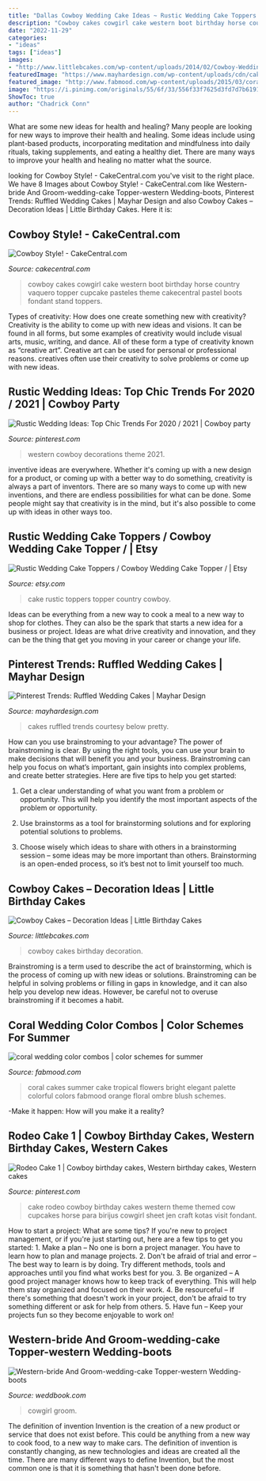 ```yaml
---
title: "Dallas Cowboy Wedding Cake Ideas ~ Rustic Wedding Cake Toppers / Cowboy Wedding Cake Topper /"
description: "Cowboy cakes cowgirl cake western boot birthday horse country vaquero topper cupcake pasteles theme cakecentral pastel boots fondant stand toppers"
date: "2022-11-29"
categories:
- "ideas"
tags: ["ideas"]
images:
- "http://www.littlebcakes.com/wp-content/uploads/2014/02/Cowboy-Wedding-Cakes.jpg"
featuredImage: "https://www.mayhardesign.com/wp-content/uploads/cdn/cake6.jpg"
featured_image: "http://www.fabmood.com/wp-content/uploads/2015/03/coral-wedding-color-schemes6.jpg"
image: "https://i.pinimg.com/originals/55/6f/33/556f33f7625d3fd7d7b619116a40e6a9.jpg"
ShowToc: true
author: "Chadrick Conn"
---
```



What are some new ideas for health and healing?
Many people are looking for new ways to improve their health and healing. Some ideas include using plant-based products, incorporating meditation and mindfulness into daily rituals, taking supplements, and eating a healthy diet. There are many ways to improve your health and healing no matter what the source.

	

		
looking for Cowboy Style! - CakeCentral.com you've visit to the right place. We have 8 Images about Cowboy Style! - CakeCentral.com like Western-bride And Groom-wedding-cake Topper-western Wedding-boots, Pinterest Trends: Ruffled Wedding Cakes | Mayhar Design and also Cowboy Cakes – Decoration Ideas | Little Birthday Cakes. Here it is:
		
    
## Cowboy Style! - CakeCentral.com

<img loading=lazy src="https://cdn001.cakecentral.com/gallery/2015/03/900_6899767l6q_cowboy-style.jpg" onerror="this.onerror=null;this.src='https://tse3.mm.bing.net/th?id=OIP.SYiqlZGHiLDDsnr6kLnwtQHaJ4&amp;pid=15.1';" alt="Cowboy Style! - CakeCentral.com">

_Source: cakecentral.com_

>cowboy cakes cowgirl cake western boot birthday horse country vaquero topper cupcake pasteles theme cakecentral pastel boots fondant stand toppers. 

	

Types of creativity: How does one create something new with creativity?
Creativity is the ability to come up with new ideas and visions. It can be found in all forms, but some examples of creativity would include visual arts, music, writing, and dance. All of these form a type of creativity known as “creative art”. Creative art can be used for personal or professional reasons. creatives often use their creativity to solve problems or come up with new ideas.

    
## Rustic Wedding Ideas: Top Chic Trends For 2020 / 2021 | Cowboy Party

<img loading=lazy src="https://i.pinimg.com/736x/e6/07/42/e607422cd60a6104a058e303c9c6dd54.jpg" onerror="this.onerror=null;this.src='https://tse3.mm.bing.net/th?id=OIP.bAolx3uRbnvlNy3cGAIIzQHaLG&amp;pid=15.1';" alt="Rustic Wedding Ideas: Top Chic Trends For 2020 / 2021 | Cowboy party">

_Source: pinterest.com_

>western cowboy decorations theme 2021. 

	

inventive ideas are everywhere. Whether it's coming up with a new design for a product, or coming up with a better way to do something, creativity is always a part of inventors. There are so many ways to come up with new inventions, and there are endless possibilities for what can be done. Some people might say that creativity is in the mind, but it's also possible to come up with ideas in other ways too.

    
## Rustic Wedding Cake Toppers / Cowboy Wedding Cake Topper / | Etsy

<img loading=lazy src="https://i.etsystatic.com/6432344/r/il/686ccb/1463362490/il_570xN.1463362490_fvth.jpg" onerror="this.onerror=null;this.src='https://tse1.mm.bing.net/th?id=OIP.c-EO_zrkT9L2VBccsf9QjwHaJ4&amp;pid=15.1';" alt="Rustic Wedding Cake Toppers / Cowboy Wedding Cake Topper / | Etsy">

_Source: etsy.com_

>cake rustic toppers topper country cowboy. 

	

Ideas can be everything from a new way to cook a meal to a new way to shop for clothes. They can also be the spark that starts a new idea for a business or project. Ideas are what drive creativity and innovation, and they can be the thing that get you moving in your career or change your life.

    
## Pinterest Trends: Ruffled Wedding Cakes | Mayhar Design

<img loading=lazy src="https://www.mayhardesign.com/wp-content/uploads/cdn/cake6.jpg" onerror="this.onerror=null;this.src='https://tse2.mm.bing.net/th?id=OIP.waxC8y5NLiBAeHzNj9FNTQHaLH&amp;pid=15.1';" alt="Pinterest Trends: Ruffled Wedding Cakes | Mayhar Design">

_Source: mayhardesign.com_

>cakes ruffled trends courtesy below pretty. 

	

How can you use brainstroming to your advantage?
The power of brainstroming is clear. By using the right tools, you can use your brain to make decisions that will benefit you and your business. Brainstroming can help you focus on what’s important, gain insights into complex problems, and create better strategies. Here are five tips to help you get started: 
1. Get a clear understanding of what you want from a problem or opportunity. This will help you identify the most important aspects of the problem or opportunity. 

2. Use brainstorms as a tool for brainstorming solutions and for exploring potential solutions to problems. 

3. Choose wisely which ideas to share with others in a brainstorming session – some ideas may be more important than others. Brainstorming is an open-ended process, so it’s best not to limit yourself too much.

    
## Cowboy Cakes – Decoration Ideas | Little Birthday Cakes

<img loading=lazy src="http://www.littlebcakes.com/wp-content/uploads/2014/02/Cowboy-Wedding-Cakes.jpg" onerror="this.onerror=null;this.src='https://tse3.mm.bing.net/th?id=OIP.OA0mNdhMvr2LFDIbD5nAIQHaMX&amp;pid=15.1';" alt="Cowboy Cakes – Decoration Ideas | Little Birthday Cakes">

_Source: littlebcakes.com_

>cowboy cakes birthday decoration. 

	

Brainstroming is a term used to describe the act of brainstorming, which is the process of coming up with new ideas or solutions. Brainstroming can be helpful in solving problems or filling in gaps in knowledge, and it can also help you develop new ideas. However, be careful not to overuse brainstroming if it becomes a habit.

    
## Coral Wedding Color Combos | Color Schemes For Summer

<img loading=lazy src="http://www.fabmood.com/wp-content/uploads/2015/03/coral-wedding-color-schemes6.jpg" onerror="this.onerror=null;this.src='https://tse1.mm.bing.net/th?id=OIP.q4DJ2joER4zM_BBjf3SMyQHaLH&amp;pid=15.1';" alt="coral wedding color combos | color schemes for summer">

_Source: fabmood.com_

>coral cakes summer cake tropical flowers bright elegant palette colorful colors fabmood orange floral ombre blush schemes. 

	

-Make it happen: How will you make it a reality?

    
## Rodeo Cake 1 | Cowboy Birthday Cakes, Western Birthday Cakes, Western Cakes

<img loading=lazy src="https://i.pinimg.com/originals/55/6f/33/556f33f7625d3fd7d7b619116a40e6a9.jpg" onerror="this.onerror=null;this.src='https://tse4.mm.bing.net/th?id=OIP.DLQJge25R8qJCCG6DpqPdQHaJ4&amp;pid=15.1';" alt="Rodeo Cake 1 | Cowboy birthday cakes, Western birthday cakes, Western cakes">

_Source: pinterest.com_

>cake rodeo cowboy birthday cakes western theme themed cow cupcakes horse para birijus cowgirl sheet jen craft kotas visit fondant. 

	

How to start a project: What are some tips?
If you're new to project management, or if you're just starting out, here are a few tips to get you started: 1. Make a plan – No one is born a project manager. You have to learn how to plan and manage projects. 2. Don't be afraid of trial and error – The best way to learn is by doing. Try different methods, tools and approaches until you find what works best for you. 3. Be organized – A good project manager knows how to keep track of everything. This will help them stay organized and focused on their work. 4. Be resourceful – If there's something that doesn't work in your project, don't be afraid to try something different or ask for help from others. 5. Have fun – Keep your projects fun so they become enjoyable to work on!

    
## Western-bride And Groom-wedding-cake Topper-western Wedding-boots

<img loading=lazy src="http://s3.weddbook.me/t1/2/4/5/2456882/western-bride-and-groom-wedding-cake-topper-western-wedding-boots-cowboy-cowgirl-mr-and-mrs-personalized-cowboy-boots-rustic-hat-country.jpg" onerror="this.onerror=null;this.src='https://tse3.mm.bing.net/th?id=OIP.NnEEXcfSZJZyWRakvxFTuwHaKZ&amp;pid=15.1';" alt="Western-bride And Groom-wedding-cake Topper-western Wedding-boots">

_Source: weddbook.com_

>cowgirl groom. 

	

The definition of invention
Invention is the creation of a new product or service that does not exist before. This could be anything from a new way to cook food, to a new way to make cars. The definition of invention is constantly changing, as new technologies and ideas are created all the time. There are many different ways to define Invention, but the most common one is that it is something that hasn't been done before.

